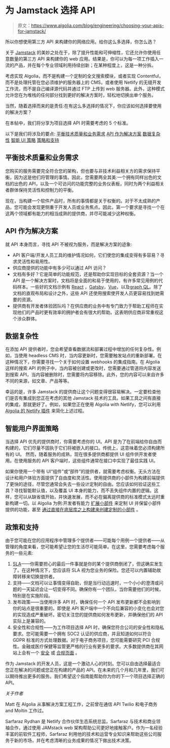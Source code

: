 # 为 Jamstack 选择 API

> 原文：<https://www.algolia.com/blog/engineering/choosing-your-apis-for-jamstack/>

所以你想使用第三方 API 来构建你的网络应用。给你这么多选择，你怎么选？

关于 [Jamstack](https://www.netlify.com/jamstack/) 的美妙之处在于，除了提升性能和可伸缩性，它还允许你使用任意数量的第三方 API 来构建你的 web 应用。结果是，你可以为每一项工作插入一流的产品，并在每个专业领域利用持续创新；在某种程度上，这是一种分拆。

考虑实现 Algolia，而不是构建一个定制的全文搜索模块，或者实现 Contentful，而不是处理托管在您必须维护的服务器上的 CMS，或者使用 Netlify 的无缝开发工作流，而不是自己编译源代码并通过 FTP 上传到 web 服务器。此外，这种模式允许您在为堆栈的任何部分找到更好的解决方案时，轻松地切换出单个服务。

当然，随着选择而来的是责任:在有这么多选择的情况下，你应该如何选择要使用的解决方案？

在本帖中，我们将分享为项目选择 API 时需要考虑的 5 个标准。

以下是我们将涉及的要点:
[平衡技术质量和业务需求](#Balancing-technical-quality-and-business-needs)
[API 作为解决方案](#API-as-a-solution)
[数据复杂性](#Data-complexity)
[智能 UI 策略](#Smart-UI-strategies)
[策略和支持](#Policies-and-support)

## 平衡技术质量和业务需求

您购买的服务需要完全符合您的架构，但也要与非技术利益相关方的需求保持平衡，因为这是他们将管理的事情。因此，您需要两全其美:一个拥有同样出色的文档的出色的 API，以及一个可访问的功能完整的业务仪表板，同时为两个利益相关者群体保持灵活性和控制力的平衡。

现在，当构建一个软件产品时，所有的事情都是关于权衡的。对于不太成熟的产品，您可能会发现更侧重于开发人员或业务焦点。因此，第一个要求是寻找一个在这两个领域都有能力的相当成熟的提供商，并尽可能减少这种权衡。

## API 作为解决方案

就 API 本身而言，寻找 API 不被视为服务，而是解决方案的迹象:

*   API 客户端/开发人员工具的维护情况如何，它们使您的集成变得有多容易？寻求灵活性和易用性。
*   供应商提供的功能中有多少可以通过 API 访问？
*   文档有多好？它是简单的功能规范，还是帮助你实现目标的全套资源？当一个 API 是一个解决方案时，文档将是全面的和易于使用的，有许多常见用例的代码样本。一些好的文档示例有 [React](https://reactjs.org/docs/getting-started.html) ，[Gatsby](https://www.gatsbyjs.com/docs/)，[Vue](https://vuejs.org/v2/guide/)，以及[graph QL](https://graphql.org/learn/)。除了文档的直观布局和设计之外，这些 API 还使用搜索使开发人员更容易找到她需要的资源。
*   提供商有开发者体验团队吗？在供应商的业务中有专门致力于帮助工程师在实现他们的产品时更有效率的拥护者会有很大的帮助。这表明供应商非常重视这个涉众群体。

## 数据复杂性

在添加 API 提供者时，您会希望查看数据流和部署过程中增加的任何复杂性。例如，当使用 headless CMS 时，当内容更新时，您需要触发站点的重新部署。在这种情况下，你需要寻找一个关于如何设置 webhooks 的集成指南。在 Algolia 这样的搜索 API 的例子中，当内容被创建或更改时，您需要通过管道将内容发送到搜索 API，当内容被删除时，您需要将内容移除。此外，您的内容可以来自许多不同的来源，如文章、产品等等。

幸运的是，许多 Jamstack 的提供商让这个问题变得很容易解决。一定要检查他们是否有集成到您正在考虑的其他 Jamstack 技术的工具。如果工具之间有直接的集成，那就更好了。例如，如果您正在使用 Algolia with Netlify，您可以利用 [Algolia 的 Netlify 插件](https://crawler.algolia.com/admin/netlify) 来简化上述过程。

## 智能用户界面策略

当选择 API 优先的提供商时，你需要考虑你的 UI。API 是为了在前端给你自由而构建的，它们尽量不固执于它们将被嵌入的接口。传统上，这意味着您必须构建所有的 UI。  然而，随着服务的成熟，现在很多提供商都提供 UI 组件供开发者使用。在使用服务的 API 客户端时，这些组件通常在接口中实现了最佳实践 UI。

如果你使用一个带有 UI“组件”或“部件”的提供者，就需要考虑权衡。无头方法在设计和用户体验方面提供了自由度和灵活性。使用提供商的小部件为构建前端提供了更快的途径，尽管您通常会失去一些设计定制的自由。您应该如何验证这些工具？寻找智能默认值，以及覆盖 UI 本身的能力，而不丢失组件内置的逻辑。这样，您可以从缺省值开始，并快速发展，而不必在偏离提供商的标准模式太远时重新构建一切。以 Algolia 为例:开发者有能力 [扩展小部件](https://www.algolia.com/doc/guides/building-search-ui/widgets/customize-an-existing-widget/js/#customize-the-complete-ui-of-the-widgets) 来定制 UI 并保留小部件提供的功能，甚至 [通过直接在底层库之上构建来创建定制的小部件](https://www.algolia.com/doc/guides/building-search-ui/widgets/create-your-own-widgets/js/) 。

## 政策和支持

由于您可能在您的应用程序中管理多个提供者——可能每个用例一个提供者——从管理的角度来看，您可能希望让您的生活尽可能简单。在这里，您需要考虑每个服务的一些元素:

1.  [SLA](https://blog.algolia.com/for-slas-theres-no-such-thing-as-100-uptime-only-100-transparency/)——你需要担心的最后一件事就是你的某个提供商倒闭了，但这确实发生了。在这种情况下，您应该将 SLA 视为您业务的保险。您还可以内置辅助故障转移来切换提供者。
2.  支持——文档可以让事情变得自助，但是当行动迅速时，一个小小的澄清或问题的一天延迟会让一切变得不同。确保你有一个团队，当你需要他们的时候，特别是在实施阶段。
3.  发布政策——当使用许多 API 时，确保任何一个 API 发布更新都不会影响到你的站点是很重要的。即使是 API 客户端中一个不向后兼容的小变化也会对您的实现造成严重破坏。密切关注您的提供商如何发布更新，并确保他们的 API 实际上是兼容的。
4.  安全性和合规性——为工作项目选择 API 时，确保您符合公司的安全性和隐私要求。您可能需要一个拥有 SOC2 认证的供应商，并且知道如何以符合 GDPR 标准的方式处理数据。对于电子商务项目，您可能需要研究 PCI 合规性。金融或医疗保健等监管更严格的行业有更多的要求。大多数提供商在其网站上会有一个 [安全](https://www.netlify.com/security/) 或 [合规页面](https://www.algolia.com/distributed-secure/security-compliance/) 。



作为 Jamstack 的开发人员，这是一个激动人心的时刻。您可以自由选择最适合您正在解决的问题或您正在构建的产品的 API。在未来的几个月和几年里，我们可以期待推出更多的服务。我们希望这个指南能帮助你为你的下一个项目选择正确的 API。

*关于作者*

Matt 在 Algolia 从事解决方案工程工作，之前曾在通信 API Twilio 和电子商务 and Moltin 工作过。

Sarfaraz Rydhan 是 Netlify 合作伙伴生态系统总监。Sarfaraz 与技术和商业领袖合作，通过使用 JAMstack web 架构帮助公司更好地接触客户。作为一名经验丰富的前软件工程师，Sarfaraz 利用他的技术和运营专业知识来帮助这些公司服务于新的市场，并在考虑清晰的业务成果的情况下做出技术决策。